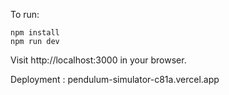To run:
```
npm install
npm run dev
```

Visit http://localhost:3000 in your browser.


Deployment : pendulum-simulator-c81a.vercel.app
